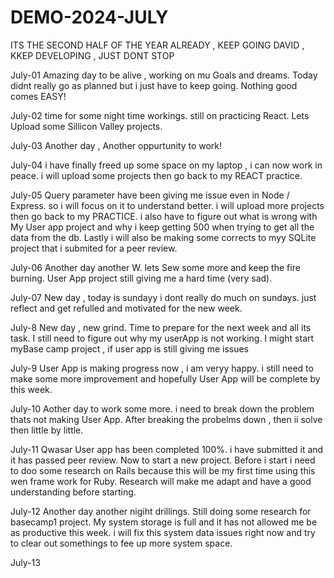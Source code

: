 # DEMO-2024-JULY
ITS THE SECOND HALF OF THE YEAR ALREADY  , KEEP GOING DAVID , KKEP DEVELOPING , JUST DONT STOP

July-01
Amazing day to be alive , working on mu Goals and dreams.
Today didnt really go as planned but i just have to keep going.
Nothing good comes EASY!

July-02
time for some night time workings.
still on practicing React.
Lets Upload some Sillicon Valley projects.

July-03
Another day , Another oppurtunity to work!

July-04
i have finally freed up some space on my laptop , i can now work in peace.
i will upload some projects then go back to my REACT practice.

July-05
Query parameter have been giving me issue even in Node / Express. so i will focus on it to understand better.
i will upload more projects then go back to my PRACTICE.
i also have to figure out what is wrong with My User app project and why i keep getting 500 when trying to get all the data from the db.
Lastly i will also be making some corrects to myy SQLite project that i submited for a peer review.

July-06
Another day another W.
lets Sew some more and keep the fire burning.
User App project still giving me a hard time (very sad).

July-07
New day , today is sundayy i dont really do much on sundays.
just reflect and get refulled and motivated for the new week.

July-8
New day , new grind.
Time to prepare for the next week and all its task.
I still need to figure out why my userApp is not working.
I might start myBase camp project , if user app is still giving me issues

July-9
User App is making progress now , i am veryy happy.
i still need to make some more improvement and hopefully User App will be complete by this week.

July-10
Aother day to work some more.
i need to break down the problem thats not making User App.
After breaking the probelms down , then ii solve then little by little.

July-11
Qwasar User app has been completed 100%.
i have submitted it and it has passed peer review.
Now to start a new project.
Before i start i need to doo some research on Rails because this will be my first time using this wen frame work for Ruby.
Research will make me adapt and have a good understanding before starting.

July-12
Another day another nigiht drillings.
Still doing some research for basecamp1 project.
My system storage is full and it has not allowed me be as productive this week.
i will fix this system data issues right now and try to clear out somethings to fee up more system space.

July-13

